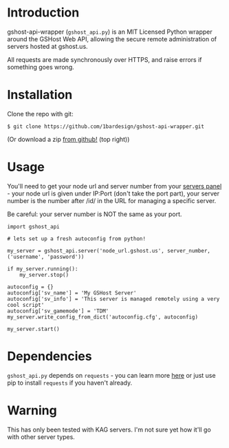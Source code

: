 # Introduction

gshost-api-wrapper (`gshost_api.py`) is an MIT Licensed Python wrapper around the GSHost Web API, allowing the secure remote administration of servers hosted at gshost.us.

All requests are made synchronously over HTTPS, and raise errors if something goes wrong.

# Installation

Clone the repo with git:

```
$ git clone https://github.com/1bardesign/gshost-api-wrapper.git
```

(Or download a zip [from github!](https://github.com/1bardesign/gshost-api-wrapper) (top right))

# Usage

You'll need to get your node url and server number from your [servers panel](https://gshost.us/my_servers) - your node url is given under IP:Port (don't take the port part), your server number is the number after /id/ in the URL for managing a specific server.

Be careful: your server number is NOT the same as your port.

```
import gshost_api

# lets set up a fresh autoconfig from python!

my_server = gshost_api.server('node_url.gshost.us', server_number, ('username', 'password'))

if my_server.running():
	my_server.stop()

autoconfig = {}
autoconfig['sv_name'] = 'My GSHost Server'
autoconfig['sv_info'] = 'This server is managed remotely using a very cool script'
autoconfig['sv_gamemode'] = 'TDM'
my_server.write_config_from_dict('autoconfig.cfg', autoconfig)

my_server.start()
```

# Dependencies

`gshost_api.py` depends on `requests` - you can learn more [here](python-requests.org/) or just use pip to install `requests` if you haven't already.

# Warning

This has only been tested with KAG servers. I'm not sure yet how it'll go with other server types.

